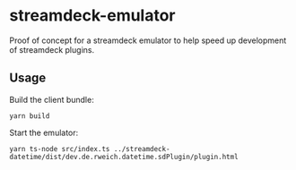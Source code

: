 # streamdeck-emulator

Proof of concept for a streamdeck emulator to help speed up development of streamdeck plugins.

## Usage

Build the client bundle:

```shell
yarn build
```

Start the emulator:

```shell
yarn ts-node src/index.ts ../streamdeck-datetime/dist/dev.de.rweich.datetime.sdPlugin/plugin.html
```
